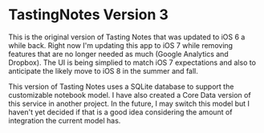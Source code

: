 TastingNotes Version 3
======================

This is the original version of Tasting Notes that was updated to iOS 6 a while back.  Right now I'm updating this app to iOS 7 while removing features that are no longer needed as much (Google Analytics and Dropbox).  The UI is being simplied to match iOS 7 expectations and also to anticipate the likely move to iOS 8 in the summer and fall.

This version of Tasting Notes uses a SQLite database to support the customizable notebook model.  I have also created a Core Data version of this service in another project.  In the future, I may switch this model but I haven't yet decided if that is a good idea considering the amount of integration the current model has.

